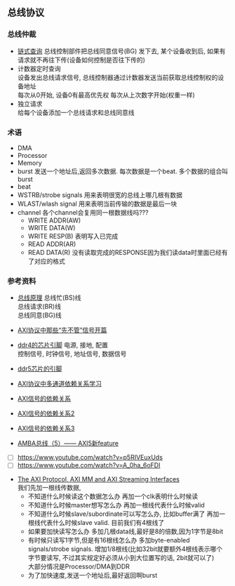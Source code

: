## 总线协议
### 总线仲裁
* [链式查询](https://blog.csdn.net/Z_CH8648/article/details/134334831)
总线控制部件把总线同意信号(BG) 发下去, 某个设备收到后, 如果有请求就不再往下传(设备如何控制是否往下传的)  
* 计数器定时查询  
设备发出总线请求信号, 总线控制器通过计数器发送当前获取总线控制权的设备地址  
每次从0开始, 设备0有最高优先权
每次从上次数字开始(权重一样)  
* 独立请求  
给每个设备添加一个总线请求和总线同意线


### 术语
* DMA
* Processor
* Memory
* burst
发送一个地址后,返回多次数据. 每次数据是一个beat. 多个数据的组合叫burst
* beat
* WSTRB/strobe signals 用来表明很宽的总线上哪几根有数据
* WLAST/wlash signal 用来表明当前传输的数据是最后一块
* channel
    各个channel会复用同一根数据线吗???
    * WRITE ADDR(AW)
    * WRITE DATA(W)
    * WRITE RESP(B) 表明写入已完成
    * READ ADDR(AR)
    * READ DATA(R)
    没有读取完成的RESPONSE因为我们读data时里面已经有了对应的格式

### 参考资料
* [总线原理](https://blog.csdn.net/Z_CH8648/article/details/134334831)
总线忙(BS)线  
总线请求(BR)线  
总线同意(BG)线  

* [AXI协议中那些“先不管”信号开篇](https://zhuanlan.zhihu.com/p/718229848)
* [ddr4的芯片引脚](https://zhuanlan.zhihu.com/p/113187707)
电源, 接地, 配置  
控制信号, 时钟信号, 地址信号, 数据信号  

* [ddr5芯片的引脚](https://blog.csdn.net/vagrant0407/article/details/139188259)
* [AXI协议中多通道依赖关系学习](https://zhuanlan.zhihu.com/p/707551703)
* [AXI信号的依赖关系](https://blog.csdn.net/qq_41394155/article/details/83512986)
* [AXI信号的依赖关系2](https://blog.csdn.net/Michael177/article/details/122266926)
* [AXI信号的依赖关系3](https://mp.weixin.qq.com/s/hPGTRah_3Z9qFco1mr7ggA)
* [AMBA总线（5）—— AXI5新feature](https://www.cnblogs.com/xianyuIC/p/17937602)
* [ ] https://www.youtube.com/watch?v=p5RIVEuxUds
* [ ] https://www.youtube.com/watch?v=A_0ha_6oFDI
* [The AXI Protocol, AXI MM and AXI Streaming Interfaces](https://www.youtube.com/watch?v=Ko3wmIVsOtM)  
我们先加一根线传数据,  
    * 不知道什么时候读这个数据怎么办
再加一个clk表明什么时候读  
    * 不知道什么时候master想写怎么办
再加一根线代表什么时候valid  
    * 不知道什么时候slave/subordinate可以写怎么办, 比如buffer满了
再加一根线代表什么时候slave valid. 目前我们有4根线了
    * 如果要加快读写怎么办
多加几根data线,最好是8的倍数,因为1字节是8bit
    * 有时候只读写1字节,但是有16根线怎么办
多加byte-enabled signals/strobe signals. 增加1/8根线(比如32bit就要额外4根线表示哪个字节要读写, 不过其实规定好必须从小到大位置写的话, 2bit就可以了)  
大部分情况是Processor/DMA到DDR  
    * 为了加快速度,发送一个地址后,最好返回啊burst


